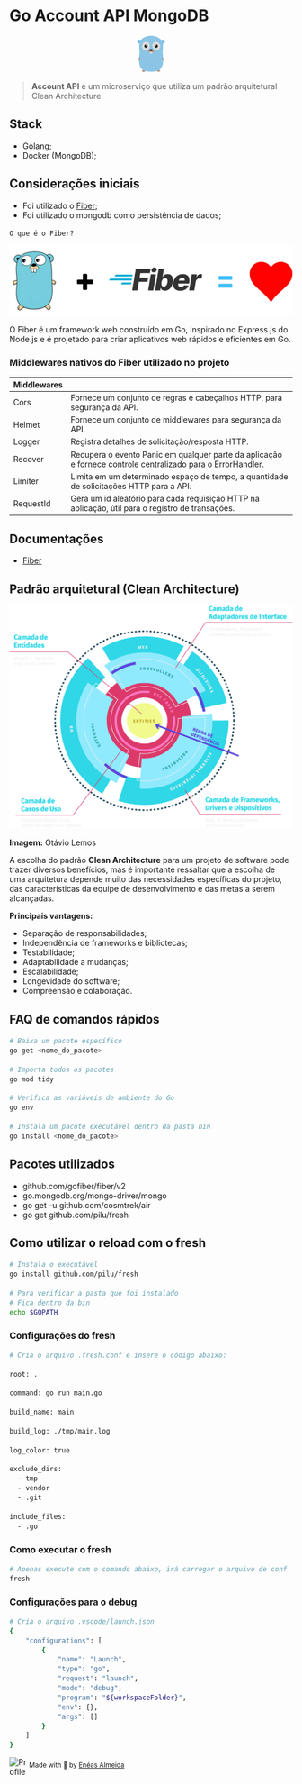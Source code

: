 # Go Account API MongoDB

<p align="center">
    <a href="https://github.com/venzel/golang"><img src="./media/images/golang.png" width="50px" /></a>
</p>

> **Account API** é um microserviço que utiliza um padrão arquitetural Clean Architecture.

## Stack

-   Golang;
-   Docker (MongoDB);

## Considerações iniciais

-   Foi utilizado o <a href="https://docs.gofiber.io/">Fiber</a>;
-   Foi utilizado o mongodb como persistência de dados;

`O que é o Fiber?`

<p align="center">
    <a href="https://docs.gofiber.io/"><img src="./media/images/fiber.png" /></a>
</p>

O Fiber é um framework web construído em Go, inspirado no Express.js do Node.js e é projetado para criar aplicativos web rápidos e eficientes em Go.

### Middlewares nativos do Fiber utilizado no projeto

| Middlewares |                                                                                                             |
| :---------- | :---------------------------------------------------------------------------------------------------------- |
| Cors        | Fornece um conjunto de regras e cabeçalhos HTTP, para segurança da API.                                     |
| Helmet      | Fornece um conjunto de middlewares para segurança da API.                                                   |
| Logger      | Registra detalhes de solicitação/resposta HTTP.                                                             |
| Recover     | Recupera o evento Panic em qualquer parte da aplicação e fornece controle centralizado para o ErrorHandler. |
| Limiter     | Limita em um determinado espaço de tempo, a quantidade de solicitações HTTP para a API.                     |
| RequestId   | Gera um id aleatório para cada requisição HTTP na aplicação, útil para o registro de transações.            |

## Documentações

-   [Fiber](https://docs.gofiber.io/)

## Padrão arquitetural (Clean Architecture)

<p align="center">
    <img src="./media/images/clean.svg" />
</>

**Imagem:** Otávio Lemos<br />

A escolha do padrão **Clean Architecture** para um projeto de software pode trazer diversos benefícios, mas é importante ressaltar que a escolha de uma arquitetura depende muito das necessidades específicas do projeto, das características da equipe de desenvolvimento e das metas a serem alcançadas.

**Principais vantagens:**

-   Separação de responsabilidades;
-   Independência de frameworks e bibliotecas;
-   Testabilidade;
-   Adaptabilidade a mudanças;
-   Escalabilidade;
-   Longevidade do software;
-   Compreensão e colaboração.

## FAQ de comandos rápidos

```bash
# Baixa um pacote específico
go get <nome_do_pacote>

# Importa todos os pacotes
go mod tidy

# Verifica as variáveis de ambiente do Go
go env

# Instala um pacote executável dentro da pasta bin
go install <nome_do_pacote>
```

## Pacotes utilizados

-   github.com/gofiber/fiber/v2
-   go.mongodb.org/mongo-driver/mongo
-   go get -u github.com/cosmtrek/air
-   go get github.com/pilu/fresh

## Como utilizar o reload com o fresh

```bash
# Instala o executável
go install github.com/pilu/fresh

# Para verificar a pasta que foi instalado
# Fica dentro da bin
echo $GOPATH
```

### Configurações do fresh

```bash
# Cria o arquivo .fresh.conf e insere o código abaixo:

root: .

command: go run main.go

build_name: main

build_log: ./tmp/main.log

log_color: true

exclude_dirs:
  - tmp
  - vendor
  - .git

include_files:
  - .go
```

### Como executar o fresh

```bash
# Apenas execute com o comando abaixo, irá carregar o arquivo de conf
fresh
```

### Configurações para o debug

```bash
# Cria o arquivo .vscode/launch.json
{
    "configurations": [
        {
            "name": "Launch",
            "type": "go",
            "request": "launch",
            "mode": "debug",
            "program": "${workspaceFolder}",
            "env": {},
            "args": []
        }
    ]
}
```

<div>
  <img align="left" src="https://imgur.com/k8HFd0F.png" width=35 alt="Profile"/>
  <sub>Made with 💙 by <a href="https://github.com/venzel">Enéas Almeida</a></sub>
</div>
